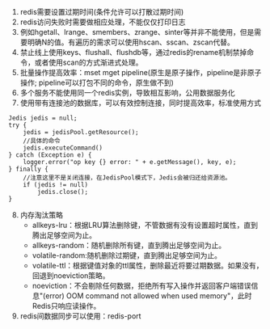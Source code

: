 1. redis需要设置过期时间(条件允许可以打散过期时间)
2. redis访问失败时需要做相应处理，不能仅仅打印日志
3. 例如hgetall、lrange、smembers、zrange、sinter等并非不能使用，但是需要明确N的值。有遍历的需求可以使用hscan、sscan、zscan代替。
4. 禁止线上使用keys、flushall、flushdb等，通过redis的rename机制禁掉命令，或者使用scan的方式渐进式处理。
5. 批量操作提高效率：mset mget pipeline(原生是原子操作，pipeline是非原子操作; pipeline可以打包不同的命令，原生做不到)
6. 多个服务不能使用同一个redis实例，导致相互影响，公用数据服务化
7. 使用带有连接池的数据库，可以有效控制连接，同时提高效率，标准使用方式
```
Jedis jedis = null;
try {
    jedis = jedisPool.getResource();
    //具体的命令
    jedis.executeCommand()
} catch (Exception e) {
    logger.error("op key {} error: " + e.getMessage(), key, e);
} finally {
    //注意这里不是关闭连接，在JedisPool模式下，Jedis会被归还给资源池。
    if (jedis != null) 
        jedis.close();
}
```
8. 内存淘汰策略
	* allkeys-lru：根据LRU算法删除键，不管数据有没有设置超时属性，直到腾出足够空间为止。
	* allkeys-random：随机删除所有键，直到腾出足够空间为止。
	* volatile-random:随机删除过期键，直到腾出足够空间为止。
	* volatile-ttl：根据键值对象的ttl属性，删除最近将要过期数据。如果没有，回退到noeviction策略。
	* noeviction：不会剔除任何数据，拒绝所有写入操作并返回客户端错误信息"(error) OOM command not allowed when used memory"，此时Redis只响应读操作。
9. redis间数据同步可以使用：redis-port
